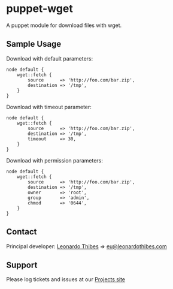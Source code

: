 puppet-wget
===========

A puppet module for download files with wget.

## Sample Usage
Download with default parameters:
```puppet
node default {
	wget::fetch {
		source      => 'http://foo.com/bar.zip',
		destination => '/tmp',
	}
}
```

Download with timeout parameter:
```puppet
node default {
	wget::fetch {
		source      => 'http://foo.com/bar.zip',
		destination => '/tmp',
		timeout     => 30,
	}
}
```

Download with permission parameters:
```puppet
node default {
	wget::fetch {
		source      => 'http://foo.com/bar.zip',
		destination => '/tmp',
		owner       => 'root',
		group       => 'admin',
		chmod       => '0644',
	}
}
```

Contact
-------

Principal developer:
	[Leonardo Thibes](http://leonardothibes.com) => [eu@leonardothibes.com](mailto:eu@leonardothibes.com)

Support
-------

Please log tickets and issues at our [Projects site](https://github.com/leonardothibes/puppet-wget/issues)
